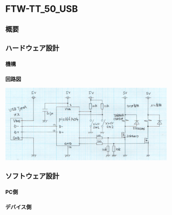 # FTW-TT_50_USB  

## 概要  

## ハードウェア設計  
### 機構  
### 回路図　　
![schmatic](./資料/schematic.png)  

## ソフトウェア設計  
### PC側  
### デバイス側